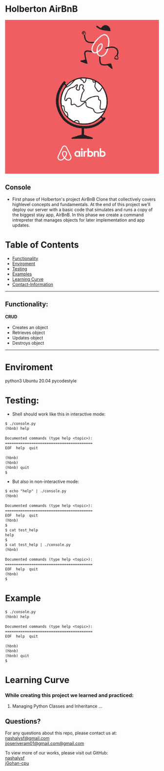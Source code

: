 # Holberton AirBnB
![AirBnB Gif!](views/AirBnB.gif)

## Console
* First phase of Holberton's project AirBnB Clone that collectively covers highlevel concepts and fundamentals. At the end of this project we'll deploy our server with a basic code that simulates and runs a copy of the biggest stay app, AirBnB. In this phase we create a command intrepreter that manages objects for later implementation and app updates.
# Table of Contents
* [Functionality](#Functoinality)
* [Enviroment](#Enviroment)
* [Testing](#Testing)
* [Examples](#Examples)
* [Learning Curve](#Learning)
* [Contact-Information](#Questions)
_____________________________________________________________________________________________
## Functionality:
#### CRUD
* Creates an object
* Retrieves object
* Updates object
* Destroys object
_____________________________________________________________________________________________
# Enviroment
python3 Ubuntu 20.04 pycodestyle

# Testing:
* Shell should work like this in interactive mode:
```
$ ./console.py
(hbnb) help

Documented commands (type help <topic>):
========================================
EOF  help  quit

(hbnb) 
(hbnb) 
(hbnb) quit
$
```
* But also in non-interactive mode:
```
$ echo "help" | ./console.py
(hbnb)

Documented commands (type help <topic>):
========================================
EOF  help  quit
(hbnb) 
$
$ cat test_help
help
$
$ cat test_help | ./console.py
(hbnb)

Documented commands (type help <topic>):
========================================
EOF  help  quit
(hbnb) 
$
```
# Example
```
$ ./console.py
(hbnb) help

Documented commands (type help <topic>):
========================================
EOF  help  quit

(hbnb) 
(hbnb) 
(hbnb) quit
$

```
# Learning Curve
### While creating this project we learned and practiced:
1. Managing Python Classes and Inheritance
...


## Questions?
For any questions about this repo, please contact us at: </br>
[nashalysf@gmail.com](mailto:nashalysf@gmail.com) </br>
[jjoseriveram01@gmail.com@gmail.com](mailto:jjoseriveram01@gmail.com)

To view more of our works, please visit out GitHub: </br> 
[nashalysf](https://github.com/nashalysf) </br>
[jGohan-cpu](https://github.com/jGohan-cpu)
